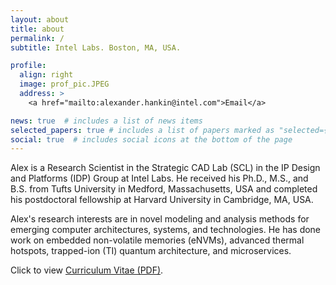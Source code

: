 ```yaml
---
layout: about
title: about
permalink: /
subtitle: Intel Labs. Boston, MA, USA.

profile:
  align: right
  image: prof_pic.JPEG
  address: >
    <a href="mailto:alexander.hankin@intel.com">Email</a>

news: true  # includes a list of news items
selected_papers: true # includes a list of papers marked as "selected={true}"
social: true  # includes social icons at the bottom of the page
---
```

Alex is a Research Scientist in the Strategic CAD Lab (SCL) in the IP Design and Platforms (IDP) Group at Intel Labs. He received his Ph.D., M.S., and B.S. from Tufts University in Medford, Massachusetts, USA and completed his postdoctoral fellowship at Harvard University in Cambridge, MA, USA.

Alex's research interests are in novel modeling and analysis methods for emerging computer architectures, systems, and technologies. He has done work on embedded non-volatile memories (eNVMs), advanced thermal hotspots, trapped-ion (TI) quantum architecture, and microservices. 

Click to view [Curriculum Vitae (PDF)](assets/pdf/CV_May_2023.pdf). 
